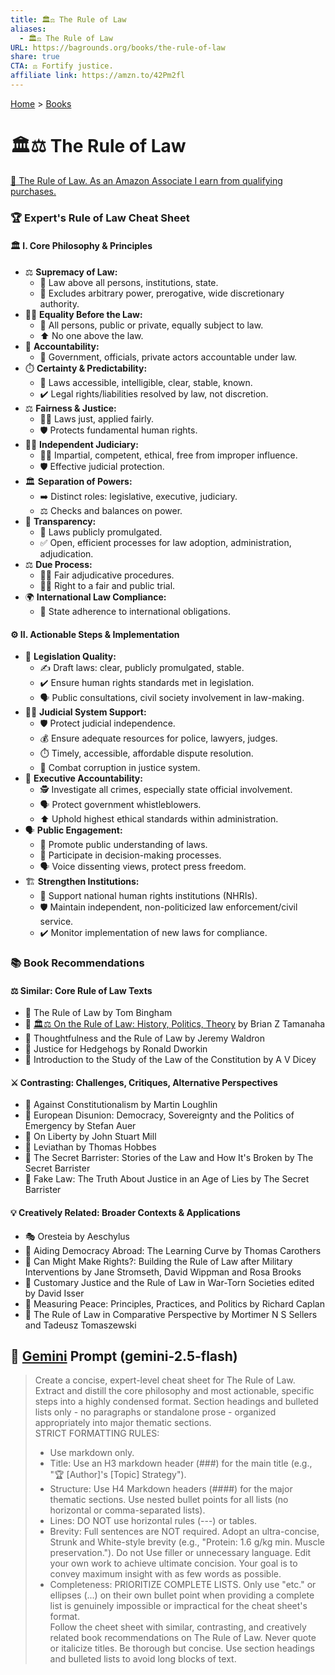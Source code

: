 ```yaml
---
title: 🏛️⚖️ The Rule of Law
aliases:
  - 🏛️⚖️ The Rule of Law
URL: https://bagrounds.org/books/the-rule-of-law
share: true
CTA: ⚖️ Fortify justice.
affiliate link: https://amzn.to/42Pm2fl
---
```

[Home](../index.md) > [Books](./index.md)  
# 🏛️⚖️ The Rule of Law  
[🛒 The Rule of Law. As an Amazon Associate I earn from qualifying purchases.](https://amzn.to/42Pm2fl)  
  
### 🏆 Expert's Rule of Law Cheat Sheet  
  
#### 🏛️ I. Core Philosophy & Principles  
* ⚖️ **Supremacy of Law:**  
    * 👑 Law above all persons, institutions, state.  
    * 🚫 Excludes arbitrary power, prerogative, wide discretionary authority.  
* 🧑‍⚖️ **Equality Before the Law:**  
    * 👥 All persons, public or private, equally subject to law.  
    * ⬆️ No one above the law.  
* 🤝 **Accountability:**  
    * 🏢 Government, officials, private actors accountable under law.  
* ⏱️ **Certainty & Predictability:**  
    * 📜 Laws accessible, intelligible, clear, stable, known.  
    * ✔️ Legal rights/liabilities resolved by law, not discretion.  
* ⚖️ **Fairness & Justice:**  
    * 🧑‍⚖️ Laws just, applied fairly.  
    * 🛡️ Protects fundamental human rights.  
* 🧑‍⚖️ **Independent Judiciary:**  
    * 🧑‍⚖️ Impartial, competent, ethical, free from improper influence.  
    * 🛡️ Effective judicial protection.  
* 🏛️ **Separation of Powers:**  
    * ➡️ Distinct roles: legislative, executive, judiciary.  
    * ⚖️ Checks and balances on power.  
* 📢 **Transparency:**  
    * 📣 Laws publicly promulgated.  
    * ✅ Open, efficient processes for law adoption, administration, adjudication.  
* ⚖️ **Due Process:**  
    * 🧑‍⚖️ Fair adjudicative procedures.  
    * 🧑‍⚖️ Right to a fair and public trial.  
* 🌍 **International Law Compliance:**  
    * 🤝 State adherence to international obligations.  
  
#### ⚙️ II. Actionable Steps & Implementation  
* 📝 **Legislation Quality:**  
    * ✍️ Draft laws: clear, publicly promulgated, stable.  
    * ✔️ Ensure human rights standards met in legislation.  
    * 🗣️ Public consultations, civil society involvement in law-making.  
* 🧑‍⚖️ **Judicial System Support:**  
    * 🛡️ Protect judicial independence.  
    * 💰 Ensure adequate resources for police, lawyers, judges.  
    * ⏱️ Timely, accessible, affordable dispute resolution.  
    * 🚫 Combat corruption in justice system.  
* 🏢 **Executive Accountability:**  
    * 🕵️ Investigate all crimes, especially state official involvement.  
    * 🗣️ Protect government whistleblowers.  
    * ⬆️ Uphold highest ethical standards within administration.  
* 🗣️ **Public Engagement:**  
    * 📢 Promote public understanding of laws.  
    * 🤝 Participate in decision-making processes.  
    * 🗣️ Voice dissenting views, protect press freedom.  
* 🏗️ **Strengthen Institutions:**  
    * 🤝 Support national human rights institutions (NHRIs).  
    * 🛡️ Maintain independent, non-politicized law enforcement/civil service.  
    * ✔️ Monitor implementation of new laws for compliance.  
  
### 📚 Book Recommendations  
  
#### ⚖️ Similar: Core Rule of Law Texts  
* 📖 The Rule of Law by Tom Bingham  
* 📖 [🏛️⚖️ On the Rule of Law: History, Politics, Theory](./on-the-rule-of-law-history-politics-theory.md) by Brian Z Tamanaha  
* 📖 Thoughtfulness and the Rule of Law by Jeremy Waldron  
* 📖 Justice for Hedgehogs by Ronald Dworkin  
* 📖 Introduction to the Study of the Law of the Constitution by A V Dicey  
  
  
#### ⚔️ Contrasting: Challenges, Critiques, Alternative Perspectives  
* 📖 Against Constitutionalism by Martin Loughlin  
* 📖 European Disunion: Democracy, Sovereignty and the Politics of Emergency by Stefan Auer  
* 📖 On Liberty by John Stuart Mill  
* 📖 Leviathan by Thomas Hobbes  
* 📖 The Secret Barrister: Stories of the Law and How It's Broken by The Secret Barrister  
* 📖 Fake Law: The Truth About Justice in an Age of Lies by The Secret Barrister  
  
#### 💡 Creatively Related: Broader Contexts & Applications  
* 🎭 Oresteia by Aeschylus  
* 📖 Aiding Democracy Abroad: The Learning Curve by Thomas Carothers  
* 📖 Can Might Make Rights?: Building the Rule of Law after Military Interventions by Jane Stromseth, David Wippman and Rosa Brooks  
* 📖 Customary Justice and the Rule of Law in War-Torn Societies edited by David Isser  
* 📖 Measuring Peace: Principles, Practices, and Politics by Richard Caplan  
* 📖 The Rule of Law in Comparative Perspective by Mortimer N S Sellers and Tadeusz Tomaszewski  
  
  
  
  
  
  
  
  
## 💬 [Gemini](https://gemini.google.com) Prompt (gemini-2.5-flash)  
> Create a concise, expert-level cheat sheet for The Rule of Law.  
Extract and distill the core philosophy and most actionable, specific steps into a highly condensed format. Section headings and bulleted lists only - no paragraphs or standalone prose - organized appropriately into major thematic sections.  
STRICT FORMATTING RULES:  
> - Use markdown only.  
> - Title: Use an H3 markdown header (###) for the main title (e.g., "🏆 [Author]'s [Topic] Strategy").  
> - Structure: Use H4 Markdown headers (####) for the major thematic sections. Use nested bullet points for all lists (no horizontal or comma-separated lists).  
> - Lines: DO NOT use horizontal rules (---) or tables.  
> - Brevity: Full sentences are NOT required. Adopt an ultra-concise, Strunk and White-style brevity (e.g., "Protein: 1.6 g/kg min. Muscle preservation."). Do not Use filler or unnecessary language. Edit your own work to achieve ultimate concision. Your goal is to convey maximum insight with as few words as possible.  
> - Completeness: PRIORITIZE COMPLETE LISTS. Only use "etc." or ellipses (...) on their own bullet point when providing a complete list is genuinely impossible or impractical for the cheat sheet's format.  
> Follow the cheet sheet with similar, contrasting, and creatively related book recommendations on The Rule of Law. Never quote or italicize titles. Be thorough but concise. Use section headings and bulleted lists to avoid long blocks of text.